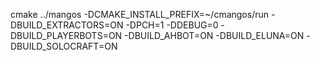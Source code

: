 cmake ../mangos -DCMAKE_INSTALL_PREFIX=~/cmangos/run -DBUILD_EXTRACTORS=ON -DPCH=1 -DDEBUG=0 -DBUILD_PLAYERBOTS=ON -DBUILD_AHBOT=ON -DBUILD_ELUNA=ON -DBUILD_SOLOCRAFT=ON
